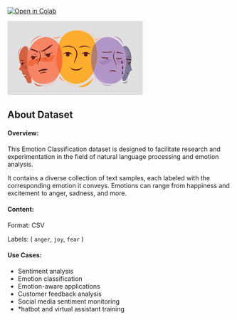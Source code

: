 [![Open in Colab](https://colab.research.google.com/assets/colab-badge.svg)](https://colab.research.google.com/drive/1daw13c7J79P4EvJkzEXzhO8ASQhn3sO-#scrollTo=oBMPMrcz5Lud)

![](emotion.jpg)

## About Dataset
#### Overview:

This Emotion Classification dataset is designed to facilitate research and experimentation in the field of natural language processing and emotion 
analysis. 

It contains a diverse collection of text samples, each labeled with the corresponding emotion it conveys. Emotions can range from happiness and excitement to anger, sadness, and more.

#### Content:
Format: CSV

Labels: ( `anger`, `joy`, `fear` )

#### Use Cases:
* Sentiment analysis
* Emotion classification
* Emotion-aware applications
* Customer feedback analysis
* Social media sentiment monitoring
* *hatbot and virtual assistant training